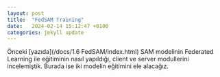 ```yaml
---
layout: post
title:  "FedSAM Training"
date:   2024-02-14 15:12:47 +0100
categories: jekyll update
---
```


Önceki [yazıda](/docs/1.6 FedSAM/index.html) SAM modelinin Federated Learning ile eğitiminin nasıl yapıldığı, client ve server modullerini incelemiştik. Burada ise iki modelin eğitimini ele alacağız.